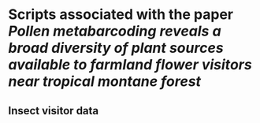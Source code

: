 # Scripts associated with the paper _Pollen metabarcoding reveals a broad diversity of plant sources available to farmland flower visitors near tropical montane forest_

## Insect visitor data

 
